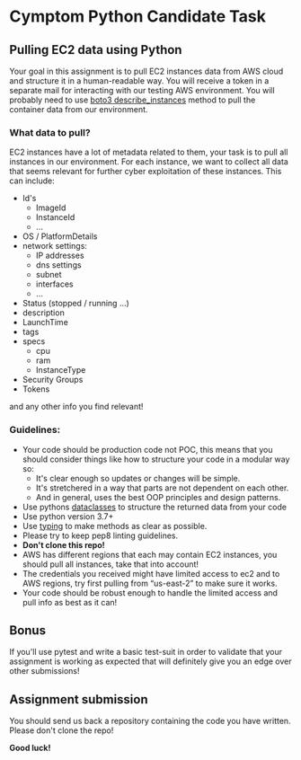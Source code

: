 # Cymptom Python Candidate Task

## Pulling EC2 data using Python
Your goal in this assignment is to pull EC2 instances data from AWS cloud and structure it in a human-readable way.
You will receive a token in a separate mail for interacting with our testing AWS environment.
You will probably need to use [boto3 describe_instances](https://boto3.amazonaws.com/v1/documentation/api/latest/reference/services/ec2.html#EC2.Client.describe_instances)
method to pull the container data from our environment.

### What data to pull?
EC2 instances have a lot of metadata related to them, your task is to pull all instances in our environment.
For each instance, we want to collect all data that seems relevant for further cyber exploitation of these instances.
This can include:
* Id's
  * ImageId
  * InstanceId
  * ...
* OS / PlatformDetails
* network settings:
  * IP addresses
  * dns settings
  * subnet
  * interfaces
  * ...
* Status (stopped / running ...)
* description
* LaunchTime
* tags
* specs
  * cpu
  * ram
  * InstanceType
* Security Groups
* Tokens

and any other info you find relevant!

### Guidelines:
* Your code should be production code not POC, this means that you should consider things like how to structure your 
code in a modular way so:
  * It's clear enough so updates or changes will be simple.
  * It's stretchered in a way that parts are not dependent on each other.
  * And in general, uses the best OOP principles and design patterns.
* Use pythons [dataclasses](https://docs.python.org/3/library/dataclasses.html) to structure the returned data from your code
* Use python version 3.7+
* Use [typing](https://docs.python.org/3/library/typing.html) to make methods as clear as possible.
* Please try to keep pep8 linting guidelines.
* **Don't clone this repo!**
* AWS has different regions that each may contain EC2 instances, you should pull all instances, take that into account!
* The credentials you received might have limited access to ec2 and to AWS regions, try first pulling from “us-east-2” to make sure it works.
* Your code should be robust enough to handle the limited access and pull info as best as it can!


## Bonus

If you'll use pytest and write a basic test-suit in order to validate that your assignment is working as 
expected that will definitely give you an edge over other submissions!

## Assignment submission
You should send us back a repository containing the code you have written.
Please don't clone the repo!

**Good luck!**
